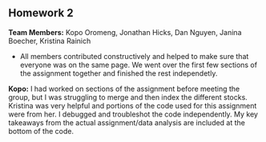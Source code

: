 ## **Homework 2**

**Team Members:** Kopo Oromeng, Jonathan Hicks, Dan Nguyen, Janina Boecher, Kristina Rainich   

- All members contributed constructively and helped to make sure that everyone was on the same page. We went over the first few sections of the assignment together and finished the rest independetly.



**Kopo:** I had worked on sections of the assignment before meeting the group, but I was struggling to merge and then index the different stocks. Kristina was very helpful and portions of the code used for this assignment were from her. I debugged and troubleshot the code independently. My key takeaways from the actual assignment/data analysis are included at the bottom of the code.

